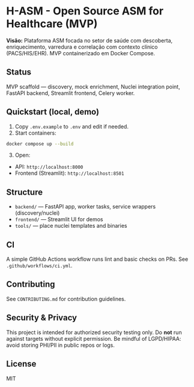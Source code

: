 # H-ASM - Open Source ASM for Healthcare (MVP)

**Visão:** Plataforma ASM focada no setor de saúde com descoberta, enriquecimento, varredura e correlação com contexto clínico (PACS/HIS/EHR). MVP containerizado em Docker Compose.

## Status
MVP scaffold — discovery, mock enrichment, Nuclei integration point, FastAPI backend, Streamlit frontend, Celery worker.

## Quickstart (local, demo)
1. Copy `.env.example` to `.env` and edit if needed.
2. Start containers:
```bash
docker compose up --build
```
3. Open:
- API: `http://localhost:8000`
- Frontend (Streamlit): `http://localhost:8501`

## Structure
- `backend/` — FastAPI app, worker tasks, service wrappers (discovery/nuclei)
- `frontend/` — Streamlit UI for demos
- `tools/` — place nuclei templates and binaries

## CI
A simple GitHub Actions workflow runs lint and basic checks on PRs. See `.github/workflows/ci.yml`.

## Contributing
See `CONTRIBUTING.md` for contribution guidelines.

## Security & Privacy
This project is intended for authorized security testing only. Do **not** run against targets without explicit permission. Be mindful of LGPD/HIPAA: avoid storing PHI/PII in public repos or logs.

## License
MIT
